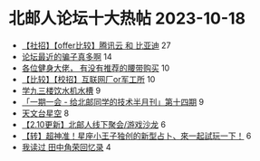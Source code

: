 # 北邮人论坛十大热帖 2023-10-18

- [【社招】【offer比较】腾讯云 和 比亚迪](https://bbs.byr.cn/article/WorkLife/1205709) 27
- [论坛最近的骗子真多啊](https://bbs.byr.cn/article/Friends/2046438) 14
- [各位健身大佬， 有没有推荐的腰带购买](https://bbs.byr.cn/article/Gymnasium/120622) 10
- [【比较】【校招】互联网厂or军工所](https://bbs.byr.cn/article/Job/2197217) 10
- [学九三楼饮水机水槽](https://bbs.byr.cn/article/Picture/3352139) 9
- [「一期一会 - 给北邮同学的技术半月刊」第十四期](https://bbs.byr.cn/article/Innovation/8517) 9
- [天文台星空](https://bbs.byr.cn/article/Photo/276719) 8
- [【2.10更新】北邮人线下聚会/游戏沙龙](https://bbs.byr.cn/article/KaraOK/110636) 6
- [【转】超神准！星座小王子独创的新型占卜、來一起試玩一下！](https://bbs.byr.cn/article/Constellations/326533) 6
- [我读过 田中角荣回忆录](https://bbs.byr.cn/article/Talking/6403078) 4


